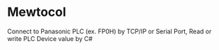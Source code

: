 # Mewtocol
Connect to Panasonic PLC (ex. FP0H) by TCP/IP or Serial Port, Read or write PLC Device value by C#
